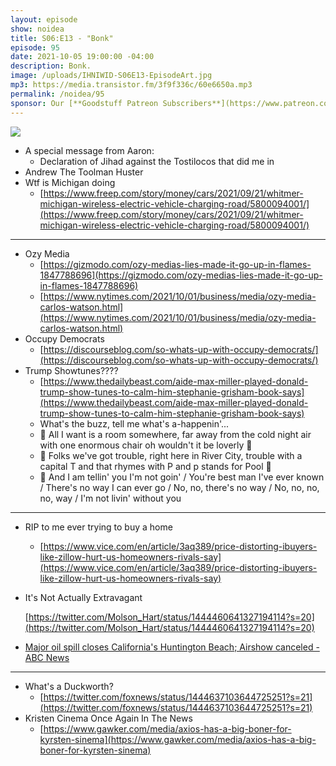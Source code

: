 ```yaml
---
layout: episode
show: noidea
title: S06:E13 - "Bonk"
episode: 95
date: 2021-10-05 19:00:00 -04:00
description: Bonk.
image: /uploads/IHNIWID-S06E13-EpisodeArt.jpg
mp3: https://media.transistor.fm/3f9f336c/60e6650a.mp3
permalink: /noidea/95
sponsor: Our [**Goodstuff Patreon Subscribers**](https://www.patreon.com/goodstuff "Goodstuff on Patreon") and listeners just like you! Support your favorite podcasts directly to get access to the discord and more.
---
```


![](/uploads/IHNIWID-S06E13-EpisodeArt.jpg)

- A special message from Aaron:
    - Declaration of Jihad against the Tostilocos that did me in
- Andrew The Toolman Huster
- Wtf is Michigan doing
    - [https://www.freep.com/story/money/cars/2021/09/21/whitmer-michigan-wireless-electric-vehicle-charging-road/5800094001/](https://www.freep.com/story/money/cars/2021/09/21/whitmer-michigan-wireless-electric-vehicle-charging-road/5800094001/)

---

- Ozy Media
    - [https://gizmodo.com/ozy-medias-lies-made-it-go-up-in-flames-1847788696](https://gizmodo.com/ozy-medias-lies-made-it-go-up-in-flames-1847788696)
    - [https://www.nytimes.com/2021/10/01/business/media/ozy-media-carlos-watson.html](https://www.nytimes.com/2021/10/01/business/media/ozy-media-carlos-watson.html)
- Occupy Democrats
    - [https://discourseblog.com/so-whats-up-with-occupy-democrats/](https://discourseblog.com/so-whats-up-with-occupy-democrats/)
- Trump Showtunes????
    - [https://www.thedailybeast.com/aide-max-miller-played-donald-trump-show-tunes-to-calm-him-stephanie-grisham-book-says](https://www.thedailybeast.com/aide-max-miller-played-donald-trump-show-tunes-to-calm-him-stephanie-grisham-book-says)
    - <TRUMP VOICE> What's the buzz, tell me what's a-happenin'...
    - 🎵 All I want is a room somewhere, far away from the cold night air with one enormous chair oh wouldn't it be loverly 🎵
    - 🎵 Folks we've got trouble, right here in River City, trouble with a capital T and that rhymes with P and p stands for Pool 🎵
    - 🎵  And I am tellin' you I'm not goin' / You're best man I've ever known / There's no way I can ever go / No, no, there's no way / No, no, no, no, way / I'm not livin' without you

---

- RIP to me ever trying to buy a home
    - [https://www.vice.com/en/article/3aq389/price-distorting-ibuyers-like-zillow-hurt-us-homeowners-rivals-say](https://www.vice.com/en/article/3aq389/price-distorting-ibuyers-like-zillow-hurt-us-homeowners-rivals-say)
- It's Not Actually Extravagant
    
    [https://twitter.com/Molson_Hart/status/1444460641327194114?s=20](https://twitter.com/Molson_Hart/status/1444460641327194114?s=20)
    
- [Major oil spill closes California's Huntington Beach; Airshow canceled - ABC News](https://abcnews.go.com/US/major-oil-spill-closes-californias-huntington-beach-airshow/story?id=80378732&cid=social_twitter_abcn)

---

- What's a Duckworth?
    - [https://twitter.com/foxnews/status/1444637103644725251?s=21](https://twitter.com/foxnews/status/1444637103644725251?s=21)
- Kristen Cinema Once Again In The News
    - [https://www.gawker.com/media/axios-has-a-big-boner-for-kyrsten-sinema](https://www.gawker.com/media/axios-has-a-big-boner-for-kyrsten-sinema)